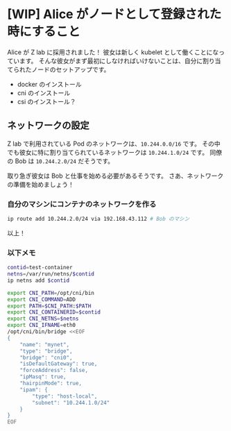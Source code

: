 # [WIP] Alice がノードとして登録された時にすること

Alice が Z lab に採用されました！
彼女は新しく kubelet として働くことになっています。
そんな彼女がまず最初にしなければいけないことは、自分に割り当てられたノードのセットアップです。

-   docker のインストール
-   cni のインストール
-   csi のインストール？

## ネットワークの設定

Z lab で利用されている Pod のネットワークは、`10.244.0.0/16` です。
その中でも彼女に特に割り当てられているネットワークは `10.244.1.0/24` です。
同僚の Bob は `10.244.2.0/24` だそうです。

取り急ぎ彼女は Bob と仕事を始める必要があるそうです。
さあ、ネットワークの準備を始めましょう！

### 自分のマシンにコンテナのネットワークを作る

```bash
ip route add 10.244.2.0/24 via 192.168.43.112 # Bob のマシン
```

以上！

### 以下メモ

```bash
contid=test-container
netns=/var/run/netns/$contid
ip netns add $contid

export CNI_PATH=/opt/cni/bin
export CNI_COMMAND=ADD
export PATH=$CNI_PATH:$PATH
export CNI_CONTAINERID=$contid
export CNI_NETNS=$netns
export CNI_IFNAME=eth0
/opt/cni/bin/bridge <<EOF
{
    "name": "mynet",
    "type": "bridge",
    "bridge": "cni0",
    "isDefaultGateway": true,
    "forceAddress": false,
    "ipMasq": true,
    "hairpinMode": true,
    "ipam": {
        "type": "host-local",
        "subnet": "10.244.1.0/24"
    }
}
EOF
```